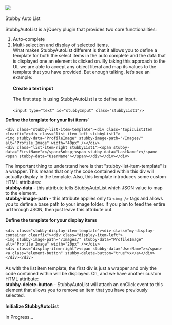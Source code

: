 <img src="http://www.stubbyui.com/images/stubby-mock.png" /><br /><br />
Stubby Auto List<br /><br />
StubbyAutoList is a jQuery plugin that provides two core functionalities:<br />
1.	Auto-complete<br />
2.	Multi-selection and display of selected items.<br />
What makes StubbyAutoList different is that it allows you to define a template for both the select items in the auto complete and the data that is displayed one an element is clicked on. By taking this approach to the UI, we are able to accept any object literal and map its values to the template that you have provided. But enough talking, let’s see an example:
<br /><br />
**Create a text input**<br /><br />
The first step in using StubbyAutoList is to define an input.<br /><br />
`<input type="text" id="stubbyInput" class="stubbyList1"/>`

**Define the template for your list items**`

`<div class="stubby-list-item-template"><div class="topicListItem clearfix"><div class="list-item-left stubbyList1">`<br />
`<img stubby-data="ProfileImage" stubby-image-path="/Images/" alt="Profile Image" width="40px" /></div>`<br />
`<div class="list-item-right stubbyList1"><span stubby-data="FirstName"></span>&nbsp;<span stubby-data="LastName"></span>`<br /> 
`<span stubby-data="UserName"></span></div></div></div>`

The important thing to understand here is that "stubby-list-item-template" is a wrapper. This means that only the code contained within this div will actually display in the template. Also, this template introduces some custom HTML attributes:<br />
**stubby-data** - this attribute tells StubbyAutoList which JSON value to map to the element.
<br />**stubby-image-path** - this attribute applies only to `<img />` tags and allows you to define a base path to your image folder. If you plan to feed the entire url through JSON, then just leave this attribute out.
<br /><br />
**Define the template for your display items**<br /><br />
`<div class="stubby-display-item-template"><div class="my-display-container clearfix"><div class="display-item-left">`<br />
`<img stubby-image-path="/Images/" stubby-data="ProfileImage" alt="Profile Image" width="20px" /></div>`<br />
`<div class="display-item-right"><span stubby-data="UserName"></span>`<br />
`<a class="element-button" stubby-delete-button="true">x</a></div></div></div>`
<br /><br />
As with the list item template, the first div is just a wrapper and only the code contained within will be displayed. Oh, and we have another custom HTML attribute:<br />
**stubby-delete-button** - StubbyAutoList will attach an onClick event to this element that allows you to remove an item that you have previously selected.
<br /><br />
**Initialize StubbyAutoList**
<br /><br />
In Progress...